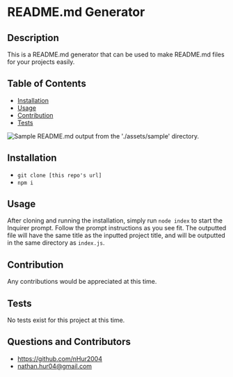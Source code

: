 # README.md Generator

## Description

This is a README.md generator that can be used to make README.md files for your projects easily.

## Table of Contents

- [Installation](#installation)
- [Usage](#usage)
- [Contribution](#contribution)
- [Tests](#tests)

<image src="./assets/images/image.png" 
       alt="Sample README.md output from the './assets/sample' directory."
/>

## Installation

- `git clone [this repo's url]`
- `npm i`

## Usage

After cloning and running the installation, simply run `node index` to start the Inquirer prompt. Follow the prompt instructions as you see fit.
The outputted file will have the same title as the inputted project title, and will be outputted in the same directory as `index.js`.

## Contribution

Any contributions would be appreciated at this time.

## Tests

No tests exist for this project at this time.

## Questions and Contributors

- https://github.com/nHur2004
- nathan.hur04@gmail.com
